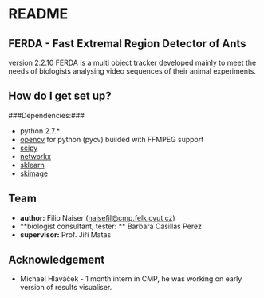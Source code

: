 # README #
## FERDA - Fast Extremal Region Detector of Ants ##
version 2.2.10
FERDA is a multi object tracker developed mainly to meet the needs of biologists analysing video sequences of their animal experiments.

## How do I get set up? ##
###Dependencies:###
* python 2.7.\*
* [opencv](http://opencv.org) for python (pycv) builded with FFMPEG support
* [scipy](http://www.scipy.org)
* [networkx](https://networkx.github.io)
* [sklearn](http://scikit-learn.org/stable/)
* [skimage](http://scikit-image.org/docs/dev/api/skimage.html)


## Team ##
* **author:** Filip Naiser (naisefil@cmp.felk.cvut.cz)
* **biologist consultant, tester: ** Barbara Casillas Perez
* **supervisor:** Prof. Jiří Matas

## Acknowledgement ##
* Michael Hlaváček - 1 month intern in CMP, he was working on early version of results visualiser.